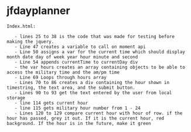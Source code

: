 # jfdayplanner
    Index.html:
       
       - lines 25 to 38 is the code that was made for testing before making the jquery.
       - Line 47 creates a variable to call on moment api
       - Line 50 assigns a var for the current time which should display month date day of week year hour minute and second
       - Line 54 appends currentTime to currentDay div
       - the var hours creates an array containing objects to be able to access the military time and the am/pm time
       - Line 69 Loops through hours array
       - Lines 70 to 86 creates a div containing the hour shown in timestring, the text area, and the submit button.
       - Lines 90 to 93 get the text entered by the user from local storage
       - line 114 gets current hour
       - line 115 gets military hour number from 1 - 24
       - Lines 120 to 129 compare current hour with hour of row. if the hour has passed, grey it out. If it is the current hour, red background. If the hour is in the future, make it green